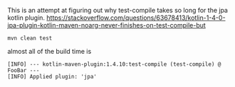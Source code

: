 This is an attempt at figuring out why test-compile takes so long for the jpa kotlin plugin.
https://stackoverflow.com/questions/63678413/kotlin-1-4-0-jpa-plugin-kotlin-maven-noarg-never-finishes-on-test-compile-but

```shell script
mvn clean test
```

almost all of the build time is
```
[INFO] --- kotlin-maven-plugin:1.4.10:test-compile (test-compile) @ FooBar ---
[INFO] Applied plugin: 'jpa'
```
